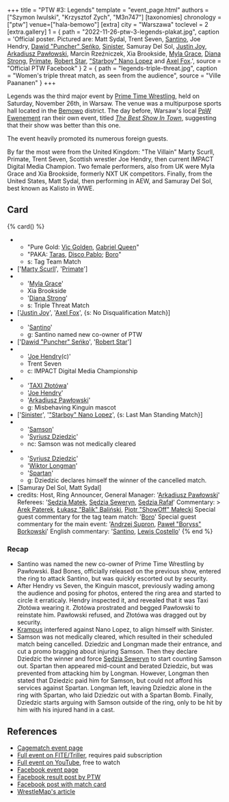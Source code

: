 +++
title = "PTW #3: Legends"
template = "event_page.html"
authors = ["Szymon Iwulski", "Krzysztof Zych", "M3n747"]
[taxonomies]
chronology = ["ptw"]
venue=["hala-bemowo"]
[extra]
city = "Warszawa"
toclevel = 2
[extra.gallery]
1 = { path = "2022-11-26-ptw-3-legends-plakat.jpg", caption = 'Official poster. Pictured are: Matt Sydal, Trent Seven, [Santino](@/w/santino.md), Joe Hendry, [Dawid "Puncher" Seńko](@/w/puncher.md), [Sinister](@/w/sinister.md), Samuray Del Sol, [Justin Joy](@/w/justin-joy.md), [Arkadiusz Pawłowski](@/w/pan-pawlowski.md), Marcin Rzeźniczek, Xia Brookside, [Myla Grace](@/w/myla-grace.md), [Diana Strong](@/w/diana-strong.md), [Primate](@/w/primate.md), [Robert Star](@/w/robert-star.md), ["Starboy" Nano Lopez](@/w/nano-lopez.md) and [Axel Fox](@/w/axel-fox.md).', source = "Official PTW Facebook" }
2 = { path = "legends-triple-threat.jpg", caption = "Women's triple threat match, as seen from the audience", source = "Ville Paananen" }
+++

Legends was the third major event by [Prime Time Wrestling](@/o/ptw.md), held on Saturday, November 26th, in Warsaw. The venue was a multipurpose sports hall located in the [Bemowo](@/v/hala-bemowo.md) district. The day before, Warsaw's local [PpW Ewenement](@/o/ppw.md) ran their own event, titled [_The Best Show In Town_](@/e/ppw/2022-11-25-ppw-najlepsza-gala-w-miescie.md), suggesting that their show was better than this one.

The event heavily promoted its numerous foreign guests.

By far the most were from the United Kingdom: "The Villain" Marty Scurll, Primate, Trent Seven, Scottish wrestler Joe Hendry, then current IMPACT Digital Media Champion. Two female performers, also from UK were Myla Grace and Xia Brookside, formerly NXT UK competitors. Finally, from the United States, Matt Sydal, then performing in AEW, and Samuray Del Sol, best known as Kalisto in WWE.

## Card

{% card() %}
- - "Pure Gold: [Vic Golden](@/w/vic-golden.md), [Gabriel Queen](@/w/gabriel-queen.md)"
  - "PAKA: [Taras](@/w/taras.md), [Disco Pablo](@/w/disco-pablo.md); [Boro](@/w/boro.md)"
  - s: Tag Team Match
- ['[Marty Scurll](@/w/marty-scurll.md)', '[Primate](@/w/primate.md)']
- - '[Myla Grace](@/w/myla-grace.md)'
  - Xia Brookside
  - '[Diana Strong](@/w/diana-strong.md)'
  - s: Triple Threat Match
- ['[Justin Joy](@/w/justin-joy.md)', '[Axel Fox](@/w/axel-fox.md)', {s: No Disqualification
      Match}]
- - '[Santino](@/w/santino.md)'
  - g: Santino named new co-owner of PTW
- ['[Dawid "Puncher" Seńko](@/w/puncher.md)', '[Robert Star](@/w/robert-star.md)']
- - '[Joe Hendry](@/w/joe-hendry.md)(c)'
  - Trent Seven
  - c: IMPACT Digital Media Championship
- - '[TAXI Złotówa](@/w/taxi-zlotowa.md)'
  - '[Joe Hendry](@/w/joe-hendry.md)'
  - '[Arkadiusz Pawłowski](@/w/pan-pawlowski.md)'
  - g: Misbehaving Kinguin mascot
- ['[Sinister](@/w/sinister.md)', '["Starboy" Nano Lopez](@/w/nano-lopez.md)', {s: Last
      Man Standing Match}]
- - '[Samson](@/w/samson.md)'
  - '[Syriusz Dziedzic](@/w/dziedzic.md)'
  - nc: Samson was not medically cleared
- - '[Syriusz Dziedzic](@/w/dziedzic.md)'
  - '[Wiktor Longman](@/w/wiktor-longman.md)'
  - '[Spartan](@/w/spartan.md)'
  - g: Dziedzic declares himself the winner of the cancelled match.
- [Samuray Del Sol, Matt Sydal]
- credits:
    Host, Ring Announcer, General Manager: '[Arkadiusz Pawłowski](@/w/pan-pawlowski.md)'
    Referees: '[Sędzia Matek](@/w/sedzia-matek.md), [Sędzia Seweryn](@/w/sedzia-seweryn.md), [Sędzia Rafał](@/w/alex-brave.md)'
    Commentary: >
      [Arek Paterek](@/w/arek-paterek.md),
      [Łukasz "Balik" Baliński](@/w/lukasz-balinski.md),
      [Piotr "ShowOff" Małecki](@/w/piotr-malecki.md)
    Special guest commentary for the tag team match: '[Boro](@/w/boro.md)'
    Special guest commentary for the main event: '[Andrzej Supron](@/w/andrzej-supron.md), [Paweł "Boryss" Borkowski](@/w/pawel-borkowski.md)'
    English commentary: '[Santino](@/w/santino.md), [Lewis Costello](@/w/lewis-costello.md)'
{% end %}

### Recap

* Santino was named the new co-owner of Prime Time Wrestling by Pawłowski. Bad Bones, officially released on the previous show, entered the ring to attack Santino, but was quickly escorted out by security.
* After Hendry vs Seven, the Kinguin mascot, previously wading among the audience and posing for photos, entered the ring area and started to circle it erraticaly. Hendry inspected it, and revealed that it was Taxi Złotówa wearing it. Złotówa prostrated and begged Pawłowski to reinstate him. Pawłowski refused, and Złotówa was dragged out by security.
* [Krampus](@/w/krampus.md) interfered against Nano Lopez, to align himself with Sinister.
* Samson was not medically cleared, which resulted in their scheduled match being cancelled. Dziedzic and Longman made their entrance, and cut a promo bragging about injuring Samson. Then they declare Dziedzic the winner and force [Sędzia Seweryn](@/w/sedzia-seweryn.md) to start counting Samson out. Spartan then appeared mid-count and berated Dziedzic, but was prevented from attacking him by Longman. However, Longman then stated that Dziedzic paid him for Samson, but could not afford his services against Spartan. Longman left, leaving Dziedzic alone in the ring with Spartan, who laid Dziedzic out with a Spartan Bomb. Finally, Dziedzic starts arguing with Samson outside of the ring, only to be hit by him with his injured hand in a cast.

## References

* [Cagematch event page](https://www.cagematch.net/?id=1&nr=354592)
* [Full event on FITE/Triller](https://www.trillertv.com/watch/kinguin-ptw-underground-12/2pceo/), requires paid subscription
* [Full event on YouTube](https://www.youtube.com/watch?v=wuatGAUUfPI&t=2682s), free to watch
* [Facebook event page](https://www.facebook.com/events/642316950792598)
* [Facebook result post by PTW](https://www.facebook.com/PrimeTimeWrestlingPL/posts/pfbid0PERt7WVmHntfpDneYCHknL765cN2Ny8nFVam6gcHFAfKpppNze9Xd6fkRfJ4qmpql)
* [Facebook post with match card](https://www.facebook.com/PrimeTimeWrestlingPL/posts/pfbid02u3Yzb8KGjS9vzS1Wt1c19dfL5CfyLYv1i2yXnG7QV4c56VAkfZpFBmNUiSfQkHR9l)
* [WrestleMap's article](https://www.wrestlemap.com/news/z73mfr7l8vchshfbsv4z45gwqteqlq)
